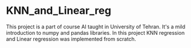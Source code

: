 # KNN_and_Linear_reg

This project is a part of course AI taught in University of Tehran.
It's a mild introduction to numpy and pandas libraries.
In this project KNN regression and Linear regression was implemented from scratch.
